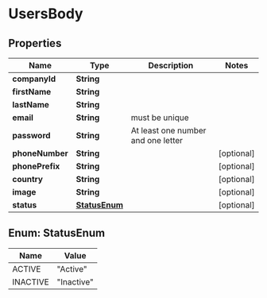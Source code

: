 # UsersBody

## Properties
Name | Type | Description | Notes
------------ | ------------- | ------------- | -------------
**companyId** | **String** |  | 
**firstName** | **String** |  | 
**lastName** | **String** |  | 
**email** | **String** | must be unique | 
**password** | **String** | At least one number and one letter | 
**phoneNumber** | **String** |  |  [optional]
**phonePrefix** | **String** |  |  [optional]
**country** | **String** |  |  [optional]
**image** | **String** |  |  [optional]
**status** | [**StatusEnum**](#StatusEnum) |  |  [optional]

<a name="StatusEnum"></a>
## Enum: StatusEnum
Name | Value
---- | -----
ACTIVE | &quot;Active&quot;
INACTIVE | &quot;Inactive&quot;
